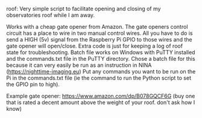 roof:
Very simple script to facilitate opening and closing of my observatories roof while I am away.

Works with a cheap gate opener from Amazon. The gate openers control circuit has a place to wire in two manual control wires.
All you have to do is send a HIGH (5v) signal from the Raspberry Pi GPIO to those wires and the gate opener will open/close.
Extra code is just for keeping a log of roof state for troubleshooting. 
Batch file works on Windows with PuTTY installed and the commands.txt file in the PuTTY directory.
Chose a batch file for this because it can very easily be run as an instruction in NINA (https://nighttime-imaging.eu)
Put any commands you want to be run on the Pi in the commands.txt file (ie the command to run the Python script to set the GPIO pin to high).

Example gate opener: https://www.amazon.com/dp/B078GQCF6G (buy one that is rated a decent amount above the weight of your roof. don't ask how I know)
